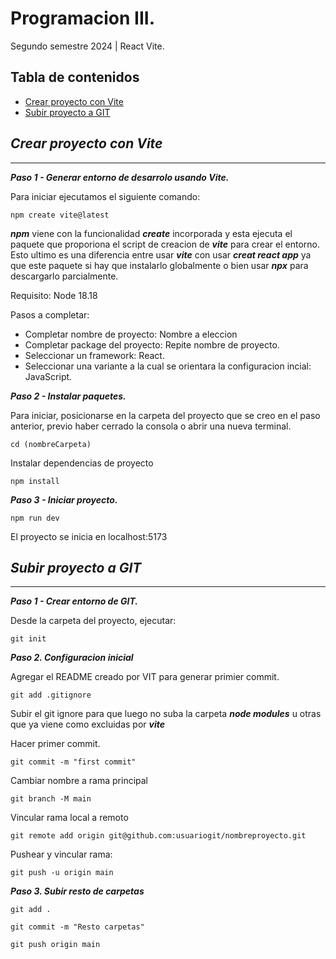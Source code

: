 # Programacion III.

Segundo semestre 2024 | React Vite.

## Tabla de contenidos
- [Crear proyecto con Vite](#crear-proyecto-con-vite)
- [Subir proyecto a GIT](#subir-proyecto-a-git)

## *Crear proyecto con Vite*
***

***Paso 1 - Generar entorno de desarrolo usando Vite.***

Para iniciar ejecutamos el siguiente comando:

```
npm create vite@latest
```
***npm*** viene con la funcionalidad ***create*** incorporada y esta ejecuta el paquete que proporiona el script de creacion de ***vite*** para crear el entorno.
 Esto ultimo es una diferencia entre usar ***vite*** con usar ***creat react app*** ya que este paquete si hay que instalarlo globalmente o bien usar ***npx*** para descargarlo parcialmente.

Requisito: Node 18.18

Pasos a completar:
* Completar nombre de proyecto: Nombre a eleccion
* Completar package del proyecto: Repite nombre de proyecto.
* Seleccionar un framework: React.
* Seleccionar una variante a la cual se orientara la configuracion incial: JavaScript.

***Paso 2 - Instalar paquetes.***

Para iniciar, posicionarse en la carpeta del proyecto que se creo en el paso anterior, previo haber cerrado la consola o abrir una nueva terminal.
```
cd (nombreCarpeta)
```

Instalar dependencias de proyecto

```
npm install
```

***Paso 3 - Iniciar proyecto.***
```
npm run dev
```
El proyecto se inicia en localhost:5173

## *Subir proyecto a GIT*
***
***Paso 1 - Crear entorno de GIT.***

Desde la carpeta del proyecto, ejecutar:
```
git init
```
***Paso 2. Configuracion inicial***

Agregar el README creado por VIT para generar primier commit.

```
git add .gitignore
```
Subir el git ignore para que luego no suba la carpeta ***node modules*** u otras que ya viene como excluidas por ***vite***

Hacer primer commit.

```
git commit -m "first commit"
```
Cambiar nombre a rama principal
```
git branch -M main
```
Vincular rama local a remoto
```
git remote add origin git@github.com:usuariogit/nombreproyecto.git
```
Pushear y vincular rama:
```
git push -u origin main
```

***Paso 3. Subir resto de carpetas***

```
git add .
```

```
git commit -m "Resto carpetas"
```
```
git push origin main
```
